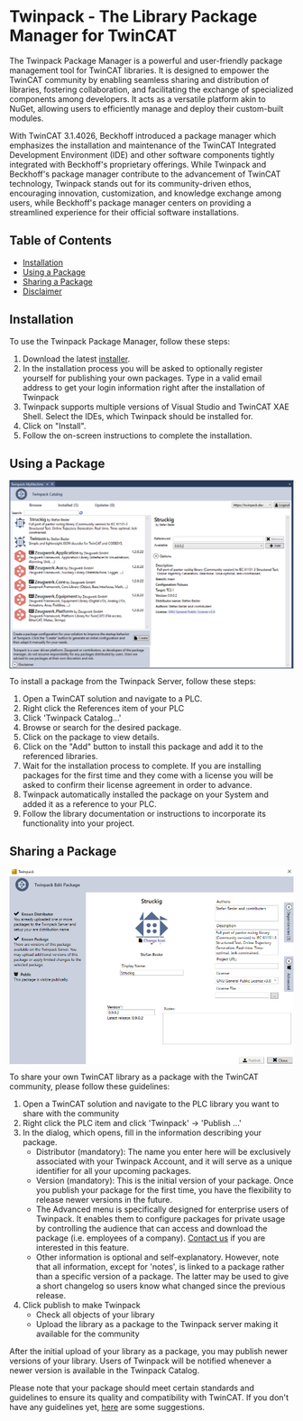 # Twinpack - The Library Package Manager for TwinCAT

The Twinpack Package Manager is a powerful and user-friendly package management tool for TwinCAT libraries. It is designed to empower the TwinCAT community by enabling seamless sharing and distribution of libraries, fostering collaboration, and facilitating the exchange of specialized components among developers. It acts as a versatile platform akin to NuGet, allowing users to efficiently manage and deploy their custom-built modules.

With TwinCAT 3.1.4026, Beckhoff introduced a package manager which emphasizes the installation and maintenance of the TwinCAT Integrated Development Environment (IDE) and other software components tightly integrated with Beckhoff's proprietary offerings. While Twinpack and Beckhoff's package manager contribute to the advancement of TwinCAT technology, Twinpack stands out for its community-driven ethos, encouraging innovation, customization, and knowledge exchange among users, while Beckhoff's package manager centers on providing a streamlined experience for their official software installations.

## Table of Contents

- [Installation](#installation)
- [Using a Package](#using-a-package)
- [Sharing a Package](#sharing-a-package)
- [Disclaimer](#disclaimer)

## Installation

To use the Twinpack Package Manager, follow these steps:

1. Download the latest [installer](https://github.com/Zeugwerk/Twinpack/releases/tag/0.2.6.0).
2. In the installation process you will be asked to optionally register yourself for publishing your own packages. Type in a valid email address to get your login information right after the installation of Twinpack
3. Twinpack supports multiple versions of Visual Studio and TwinCAT XAE Shell. Select the IDEs, which Twinpack should be installed for.
4. Click on "Install".
5. Follow the on-screen instructions to complete the installation.

## Using a Package

<img align="center" src="/images/twinpack_catalog.png" width="800" />

To install a package from the Twinpack Server, follow these steps:

1. Open a TwinCAT solution and navigate to a PLC.
2. Right click the References item of your PLC
3. Click 'Twinpack Catalog...'
4. Browse or search for the desired package.
5. Click on the package to view details.
6. Click on the "Add" button to install this package and add it to the referenced libraries.
7. Wait for the installation process to complete. If you are installing packages for the first time and they come with a license you will be asked to confirm their license agreement in order to advance.
8. Twinpack automatically installed the package on your System and added it as a reference to your PLC.
9. Follow the library documentation or instructions to incorporate its functionality into your project.

## Sharing a Package

<img align="center" src="/images/twinpack_publish.png" width="800" />

To share your own TwinCAT library as a package with the TwinCAT community, please follow these guidelines:

1. Open a TwinCAT solution and navigate to the PLC library you want to share with the community
2. Right click the PLC item and click 'Twinpack' -> 'Publish ...'
3. In the dialog, which opens, fill in the information describing your package.
   - Distributor (mandatory): The name you enter here will be exclusively associated with your Twinpack Account, and it will serve as a unique identifier for all your upcoming packages.
   - Version (mandatory): This is the initial version of your package. Once you publish your package for the first time, you have the flexibility to release newer versions in the future.
   - The Advanced menu is specifically designed for enterprise users of Twinpack. It enables them to configure packages for private usage by controlling the audience that can access and download the package (i.e. employees of a company). [Contact us](mailto:info@zeugwerk.at) if you are interested in this feature.
   - Other information is optional and self-explanatory. However, note that all information, except for 'notes', is linked to a package rather than a specific version of a package. The latter may be used to give a short changelog so users know what changed since the previous release.
5. Click publish to make Twinpack
   - Check all objects of your library
   - Upload the library as a package to the Twinpack server making it available for the community
  
After the initial upload of your library as a package, you may publish newer versions of your library. Users of Twinpack will be notified whenever a newer version is available in the Twinpack Catalog.

Please note that your package should meet certain standards and guidelines to ensure its quality and compatibility with TwinCAT. If you don't have any guidelines yet, [here](https://doc.zeugwerk.dev/contribute/contribute_code.html) are some suggestions.

